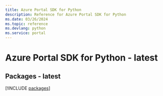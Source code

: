 ```yaml
---
title: Azure Portal SDK for Python
description: Reference for Azure Portal SDK for Python
ms.date: 03/26/2024
ms.topic: reference
ms.devlang: python
ms.service: portal
---
```

# Azure Portal SDK for Python - latest
## Packages - latest
[!INCLUDE [packages](portal-index.md)]
